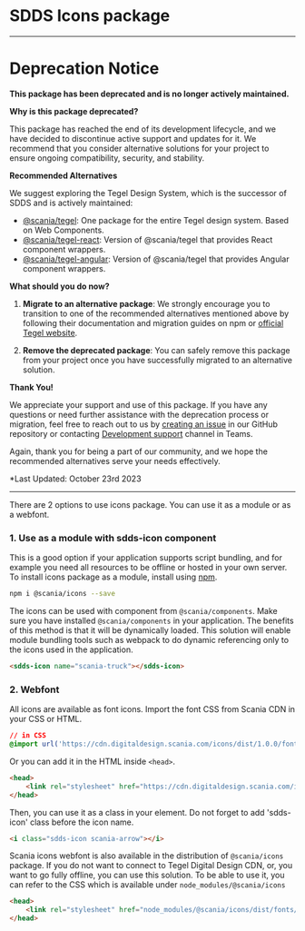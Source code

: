 # SDDS Icons package

---

# Deprecation Notice

**This package has been deprecated and is no longer actively maintained.**

**Why is this package deprecated?**

This package has reached the end of its development lifecycle, and we have decided to discontinue active support and updates for it. We recommend that you consider alternative solutions for your project to ensure ongoing compatibility, security, and stability.

**Recommended Alternatives**

We suggest exploring the Tegel Design System, which is the successor of SDDS and is actively maintained:

- [@scania/tegel](https://www.npmjs.com/package/@scania/tegel): One package for the entire Tegel design system. Based on Web Components.
- [@scania/tegel-react](https://www.npmjs.com/package/@scania/tegel-react): Version of @scania/tegel that provides React component wrappers.
- [@scania/tegel-angular](https://www.npmjs.com/package/@scania/tegel-angular): Version of @scania/tegel that provides Angular component wrappers.

**What should you do now?**

1. **Migrate to an alternative package**: We strongly encourage you to transition to one of the recommended alternatives mentioned above by following their documentation and migration guides on npm or [official Tegel website](https://tegel.scania.com/development/getting-started-development/installation).

2. **Remove the deprecated package**: You can safely remove this package from your project once you have successfully migrated to an alternative solution.

**Thank You!**

We appreciate your support and use of this package. If you have any questions or need further assistance with the deprecation process or migration, feel free to reach out to us by [creating an issue](https://github.com/scania-digital-design-system/tegel/issues/new/choose) in our GitHub repository or contacting [Development support](https://teams.microsoft.com/l/channel/19%3a5e33f67fe502441f914fbcdc6e2548f5%40thread.skype/Development%2520support?groupId=79f9bfeb-73e2-424d-9477-b236191ece5e&tenantId=3bc062e4-ac9d-4c17-b4dd-3aad637ff1ac) channel in Teams.

Again, thank you for being a part of our community, and we hope the recommended alternatives serve your needs effectively.

*Last Updated: October 23rd 2023

---


There are 2 options to use icons package. You can use it as a module or as a webfont. 

### 1. Use as a module with sdds-icon component

This is a good option if your application supports script bundling, and for example you need all resources to be offline or hosted in your own server. To install icons package as a module, install using [npm](https://www.npmjs.com/package/@scania/icons). 

```bash
npm i @scania/icons --save
```

The icons can be used with <sdds-icon> component from `@scania/components`. Make sure you have installed `@scania/components` in your application. The benefits of this method is that it will be dynamically loaded. This solution will enable module bundling tools such as webpack to do dynamic referencing only to the icons used in the application.

```html
<sdds-icon name="scania-truck"></sdds-icon>
```

### 2. Webfont

All icons are available as font icons. Import the font CSS from Scania CDN in your CSS or HTML.

```css
// in CSS
@import url('https://cdn.digitaldesign.scania.com/icons/dist/1.0.0/fonts/css/sdds-icons.css');
```

Or you can add it in the HTML inside `<head>`.

```html
<head>
    <link rel="stylesheet" href="https://cdn.digitaldesign.scania.com/icons/dist/1.0.0/fonts/css/sdds-icons.css">
</head>
```

Then, you can use it as a class in your element. Do not forget to add 'sdds-icon' class before the icon name.

```html
<i class="sdds-icon scania-arrow"></i>
```

Scania icons webfont is also available in the distribution of `@scania/icons` package. If you do not want to connect to Tegel Digital Design CDN, or, you want to go fully offline, you can use this solution. To be able to use it, you can refer to the CSS which is available under `node_modules/@scania/icons`

```html
<head>
    <link rel="stylesheet" href="node_modules/@scania/icons/dist/fonts/css/sdds-icons.css">
</head>
```